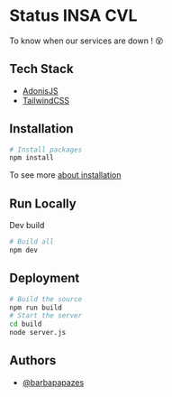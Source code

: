 # Status INSA CVL

To know when our services are down ! 😵

## Tech Stack

- [AdonisJS](https://adonisjs.com)
- [TailwindCSS](https://tailwindcss.com)
  
## Installation

```bash
# Install packages
npm install
```

To see more [about installation](https://docs.adonisjs.com/guides/installation)

## Run Locally

Dev build

```bash
# Build all
npm dev
```

## Deployment

```bash
# Build the source
npm run build
# Start the server
cd build
node server.js
```

## Authors

- [@barbapapazes](https://www.github.com/barbapapazes)
